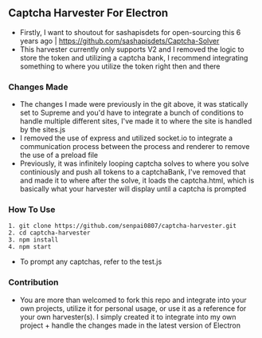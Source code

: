 ## Captcha Harvester For Electron
- Firstly, I want to shoutout for sashapisdets for open-sourcing this 6 years ago | https://github.com/sashapisdets/Captcha-Solver
- This harvester currently only supports V2 and I removed the logic to store the token and utilizing a captcha bank, I recommend integrating something to where you utilize the token right then and there

### Changes Made
- The changes I made were previously in the git above, it was statically set to Supreme and you'd have to integrate a bunch of conditions to handle multiple different sites, I've made it to where the site is handled by the sites.js
- I removed the use of express and utilized socket.io to integrate a communication process between the process and renderer to remove the use of a preload file
- Previously, it was infinitely looping captcha solves to where you solve continiously and push all tokens to a captchaBank, I've removed that and made it to where after the solve, it loads the captcha.html, which is basically what your harvester will display until a captcha is prompted

### How To Use
```
1. git clone https://github.com/senpai0807/captcha-harvester.git
2. cd captcha-harvester
3. npm install
4. npm start
```

- To prompt any captchas, refer to the test.js

### Contribution
- You are more than welcomed to fork this repo and integrate into your own projects, utilize it for personal usage, or use it as a reference for your own harvester(s). I simply created it to integrate into my own project + handle the changes made in the latest version of Electron
